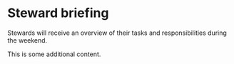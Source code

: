 <!-- Event ID: 1000000 -->

# Steward briefing
Stewards will receive an overview of their tasks and responsibilities during the weekend.

This is some additional content.
